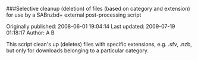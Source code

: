 ###Selective cleanup (deletion) of files  (based on category and extension) for use by a SABnzbd+ external post-processing script

Originally published: 2008-06-01 19:04:14
Last updated: 2009-07-19 01:18:17
Author: A B

This script clean's up (deletes) files with specific extensions, e.g. .sfv, .nzb, but only for downloads belonging to a particular category.